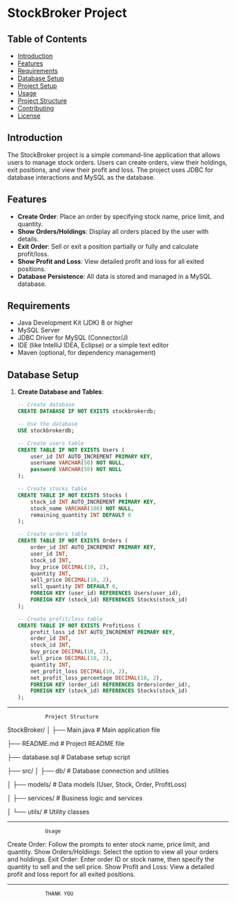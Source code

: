 # StockBroker Project

## Table of Contents
- [Introduction](#introduction)
- [Features](#features)
- [Requirements](#requirements)
- [Database Setup](#database-setup)
- [Project Setup](#project-setup)
- [Usage](#usage)
- [Project Structure](#project-structure)
- [Contributing](#contributing)
- [License](#license)

## Introduction
The StockBroker project is a simple command-line application that allows users to manage stock orders. Users can create orders, view their holdings, exit positions, and view their profit and loss. The project uses JDBC for database interactions and MySQL as the database.

## Features
- **Create Order**: Place an order by specifying stock name, price limit, and quantity.
- **Show Orders/Holdings**: Display all orders placed by the user with details.
- **Exit Order**: Sell or exit a position partially or fully and calculate profit/loss.
- **Show Profit and Loss**: View detailed profit and loss for all exited positions.
- **Database Persistence**: All data is stored and managed in a MySQL database.

## Requirements
- Java Development Kit (JDK) 8 or higher
- MySQL Server
- JDBC Driver for MySQL (Connector/J)
- IDE (like IntelliJ IDEA, Eclipse) or a simple text editor
- Maven (optional, for dependency management)

## Database Setup
1. **Create Database and Tables**:
   ```sql
   -- Create database
   CREATE DATABASE IF NOT EXISTS stockbrokerdb;

   -- Use the database
   USE stockbrokerdb;

   -- Create users table
   CREATE TABLE IF NOT EXISTS Users (
       user_id INT AUTO_INCREMENT PRIMARY KEY,
       username VARCHAR(50) NOT NULL,
       password VARCHAR(50) NOT NULL
   );

   -- Create stocks table
   CREATE TABLE IF NOT EXISTS Stocks (
       stock_id INT AUTO_INCREMENT PRIMARY KEY,
       stock_name VARCHAR(100) NOT NULL,
       remaining_quantity INT DEFAULT 0
   );

   -- Create orders table
   CREATE TABLE IF NOT EXISTS Orders (
       order_id INT AUTO_INCREMENT PRIMARY KEY,
       user_id INT,
       stock_id INT,
       buy_price DECIMAL(10, 2),
       quantity INT,
       sell_price DECIMAL(10, 2),
       sell_quantity INT DEFAULT 0,
       FOREIGN KEY (user_id) REFERENCES Users(user_id),
       FOREIGN KEY (stock_id) REFERENCES Stocks(stock_id)
   );

   -- Create profit/loss table
   CREATE TABLE IF NOT EXISTS ProfitLoss (
       profit_loss_id INT AUTO_INCREMENT PRIMARY KEY,
       order_id INT,
       stock_id INT,
       buy_price DECIMAL(10, 2),
       sell_price DECIMAL(10, 2),
       quantity INT,
       net_profit_loss DECIMAL(10, 2),
       net_profit_loss_percentage DECIMAL(10, 2),
       FOREIGN KEY (order_id) REFERENCES Orders(order_id),
       FOREIGN KEY (stock_id) REFERENCES Stocks(stock_id)
   );

***********************************************************************
				Project Structure
StockBroker/
│
├── Main.java                # Main application file

├── README.md                # Project README file

├── database.sql             # Database setup script

├── src/
│   ├── db/                  # Database connection and utilities

│   ├── models/              # Data models (User, Stock, Order, ProfitLoss)

│   ├── services/            # Business logic and services

│   └── utils/               # Utility classes


************************************************************************
				Usage

Create Order: Follow the prompts to enter stock name, price limit, and quantity.
Show Orders/Holdings: Select the option to view all your orders and holdings.
Exit Order: Enter order ID or stock name, then specify the quantity to sell and the sell price.
Show Profit and Loss: View a detailed profit and loss report for all exited positions.

************************************************************************
				THANK YOU
